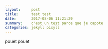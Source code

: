 ```yaml
---
layout:     post
title:      test test
date:       2017-08-06 11:21:29
summary:    c'est un test parce que je capote
categories: jekyll pixyll
---
```


pouet pouet
